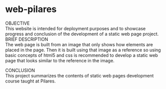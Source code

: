 # web-pilares

OBJECTIVE  
  This website is intended for deployment purposes and to showcase progress and conclusion of the development of a static web page project.  
BRIEF DESCRIPTION  
  The web page is built from an image that only shows how elements are placed in the page.
  Then it is built using that image as a reference so using basic concepts of html5 and css is recommended to 
  develop a static web page that looks similar to the reference in the image.  

CONCLUSION  
  This project summarizes the contents of static web pages development course taught at Pilares.
